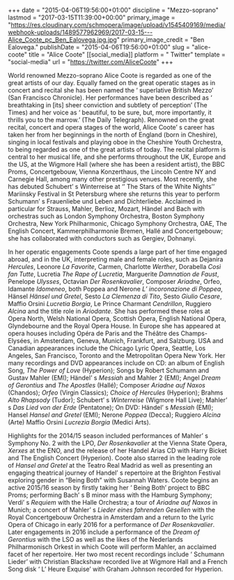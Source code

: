 +++
date = "2015-04-06T19:56:00+01:00"
discipline = "Mezzo-soprano"
lastmod = "2017-03-15T11:39:00+00:00"
primary_image = "https://res.cloudinary.com/schmopera/image/upload/v1545409169/media/webhook-uploads/1489577962969/2017-03-15---Alice_Coote_pc_Ben_Ealovega.jpg.jpg"
primary_image_credit = "Ben Ealovega."
publishDate = "2015-04-06T19:56:00+01:00"
slug = "alice-coote"
title = "Alice Coote"
[[social_media]]
platform = " Twitter"
template = "social-media"
url = "https://twitter.com/AliceCoote"
+++

World renowned Mezzo-soprano Alice Coote is regarded as one of the great artists of our day. Equally famed on the great operatic stages as in concert and recital she has been named the ‘ superlative British Mezzo’  (San Francisco Chronicle). Her performances have been described as ‘ breathtaking in [its] sheer conviction and subtlety of perception’  (The Times) and her voice as ‘ beautiful, to be sure, but, more importantly, it thrills you to the marrow.’  (The Daily Telegraph). Renowned on the great recital, concert and opera stages of the world, Alice Coote’ s career has taken her from her beginnings in the north of England (born in Cheshire), singing in local festivals and playing oboe in the Cheshire Youth Orchestra, to being regarded as one of the great artists of today. The recital platform is central to her musical life, and she performs throughout the UK, Europe and the US, at the Wigmore Hall (where she has been a resident artist), the BBC Proms, Concertgebouw, Vienna Konzerthaus, the Lincoln Centre NY and Carnegie Hall, among many other prestigious venues. Most recently, she has debuted Schubert’ s Winterreise at ‘’ The Stars of the White Nights’’  Mariinsky Festival in St Petersburg where she returns this year to perform Schumann’ s Frauenliebe und Leben and Dichterliebe. Acclaimed in particular for Strauss, Mahler, Berlioz, Mozart, Händel and Bach with orchestras such as London Symphony Orchestra, Boston Symphony Orchestra, New York Philharmonic, Chicago Symphony Orchestra, OAE, The English Concert, Kammerphilharmonie Bremen, Hallé and Concertgebouw; she has collaborated with conductors such as Gergiev, Dohnanyi. 

In her operatic engagements Coote spends a large part of her time engaged abroad, and in the UK, interpreting male and female roles, such as Dejanira *Hercules*, Leonore *La Favorite*, Carmen, Charlotte *Werther*, Dorabella *Così fan Tutte*, Lucretia *The Rape of Lucretia*, Marguerite *Damnation de Faust*, Penelope *Ulysses*, Octavian *Der Rosenkavalier*, Composer *Ariadne*, Orfeo, Idamante *Idomeneo*, both Poppea and Nerone *L’ incoronazione di Poppea*, Hänsel *Hänsel und Gretel*, Sesto *La Clemenza di Tito*, Sesto *Giulio Cesare*, Maffio Orsini *Lucretia Borgia*, Le Prince Charmant *Cendrillon*, Ruggiero *Alcina* and the title role in *Ariodante*. She has performed these roles at Opera North, Welsh National Opera, Scottish Opera, English National Opera, Glyndebourne and the Royal Opera House. In Europe she has appeared at opera houses including Opéra de Paris and the Théâtre des Champs-Elysées, in Amsterdam, Geneva, Munich, Frankfurt, and Salzburg. USA and Canadian appearances include the Chicago Lyric Opera, Seattle, Los Angeles, San Francisco, Toronto and the Metropolitan Opera New York. Her many recordings and DVD appearances include on CD: an album of English Song, *The Power of Love* (Hyperion); Songs by Robert Schumann and Gustav Mahler (EMI); Händel’ s *Messiah* and Mahler 2 (EMI); Angel *Dream of Gerontius* and *The Apostles* (Hallé); Composer *Ariadne auf Naxos* (Chandos); *Orfeo* (Virgin Classics); *Choice of Hercules* (Hyperion); Brahms *Alto Rhapsody* (Tudor); Schubert’ s *Winterreise* (Wigmore Hall Live); Mahler’ s *Das Lied von der Erde* (Pentatone); On DVD: Händel’ s *Messiah* (EMI); Hansel *Hansel and Gretel* (EMI); Nerone *Poppea* (Decca); Ruggiero *Alcina* (Arte) Maffio Orsini *Lucrezia Borgia* (Medici Arts).

Highlights for the 2014/15 season included performances of Mahler’ s Symphony No. 2 with the LPO, *Der Rosenkavalier* at the Vienna State Opera, *Xerxes* at the ENO, and the release of her Handel Arias CD with Harry Bicket and The English Concert (Hyperion).  Coote also starred in the leading role of *Hansel and Gretel* at the Teatro Real Madrid as well as presenting an engaging theatrical journey of Handel’ s repertoire at the Brighton Festival exploring gender in “Being Both” with Susannah Waters. Coote begins an active 2015/16 season by firstly taking her ‘ Being Both’  project to BBC Proms; performing Bach’ s B minor mass with the Hamburg Symphony; Verdi’ s *Requiem* with the Halle Orchestra; a tour of *Ariadne auf Naxos* in Munich; a concert of Mahler’ s *Lieder eines fahrenden Gesellen* with the Royal Concertgebouw Orchestra in Amsterdam and a return to the Lyric Opera of Chicago in early 2016 for a performance of *Der Rosenkavalier*.  Later engagements in 2016 include a performance of the *Dream of Gerontius* with the LSO as well as the likes of the Nederlands Philharmonisch Orkest in which Coote will perform Mahler, an acclaimed facet of her repertoire. Her two most recent recordings include ‘ Schumann Lieder’  with Christian Blackshaw recorded live at Wigmore Hall and a French Song disk ‘ L’ Heure Exquise’  with Graham Johnson recorded for Hyperion. 
